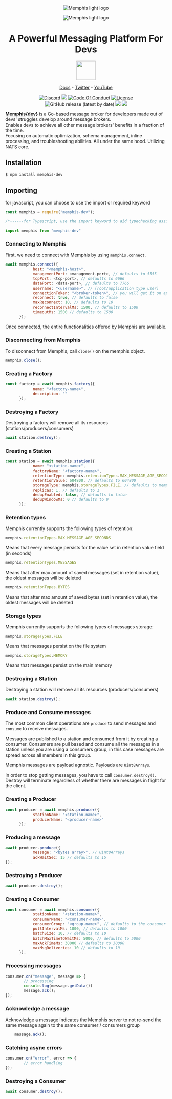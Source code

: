 <div align="center">
  
  ![Memphis light logo](https://github.com/memphisdev/memphis-broker/blob/staging/logo-white.png?raw=true#gh-dark-mode-only)
  
</div>

<div align="center">
  
  ![Memphis light logo](https://github.com/memphisdev/memphis-broker/blob/staging/logo-black.png?raw=true#gh-light-mode-only)
  
</div>

<div align="center">
<h1>A Powerful Messaging Platform For Devs</h1>
<a target="_blank" href="https://twitter.com/intent/tweet?text=Probably+The+Easiest+Message+Broker+In+The+World%21+%0D%0Ahttps%3A%2F%2Fgithub.com%2Fmemphisdev%2Fmemphis-broker+%0D%0A%0D%0A%23MemphisDev"><img src="https://user-images.githubusercontent.com/70286779/174467733-e7656c1e-cfeb-4877-a5f3-1bd4fccc8cf1.png" width="60"></a> 
</div>
 
 <p align="center">
  <a href="https://memphis.dev/docs/">Docs</a> - <a href="https://twitter.com/Memphis_Dev">Twitter</a> - <a href="https://www.youtube.com/channel/UCVdMDLCSxXOqtgrBaRUHKKg">YouTube</a>
</p>

<p align="center">
<a href="https://discord.gg/WZpysvAeTf"><img src="https://img.shields.io/discord/963333392844328961?color=6557ff&label=discord" alt="Discord"></a> <a href=""><img src="https://img.shields.io/github/issues-closed/memphisdev/memphis-broker?color=6557ff"></a> <a href="https://github.com/memphisdev/memphis-broker/blob/master/CODE_OF_CONDUCT.md"><img src="https://img.shields.io/badge/Code%20of%20Conduct-v1.0-ff69b4.svg?color=ffc633" alt="Code Of Conduct"></a> <a href="https://github.com/memphisdev/memphis-broker/blob/master/LICENSE"><img src="https://img.shields.io/github/license/memphisdev/memphis-broker?color=ffc633" alt="License"></a> <img alt="GitHub release (latest by date)" src="https://img.shields.io/github/v/release/memphisdev/memphis-broker?color=61dfc6"> <img src="https://img.shields.io/github/last-commit/memphisdev/memphis-broker?color=61dfc6&label=last%20commit"> <img src="https://goreportcard.com/badge/github.com/memphisdev/memphis.go">
</p>

**[Memphis{dev}](https://memphis.dev)** is a Go-based message broker for developers made out of devs' struggles develop around message brokers.<br>Enables devs to achieve all other message brokers' benefits in a fraction of the time.<br>
Focusing on automatic optimization, schema management, inline processing,  and troubleshooting abilities. All under the same hood.
Utilizing NATS core.

## Installation

```sh
$ npm install memphis-dev
```

## Importing
for javascript, you can choose to use the import or required keyword

```js
const memphis = require("memphis-dev");

/*------for Typescript, use the import keyword to aid typechecking assistance----------*/

import memphis from "memphis-dev" 
```

### Connecting to Memphis

First, we need to connect with Memphis by using `memphis.connect`.

```js
await memphis.connect({
            host: "<memphis-host>",
            managementPort: <management-port>, // defaults to 5555
            tcpPort: <tcp-port>, // defaults to 6666
            dataPort: <data-port>, // defaults to 7766
            username: "<username>", // (root/application type user)
            connectionToken: "<broker-token>", // you will get it on application type user creation
            reconnect: true, // defaults to false
            maxReconnect: 10, // defaults to 10
            reconnectIntervalMs: 1500, // defaults to 1500
            timeoutMs: 1500 // defaults to 1500
      });
```

Once connected, the entire functionalities offered by Memphis are available.

### Disconnecting from Memphis

To disconnect from Memphis, call `close()` on the memphis object.

```js
memphis.close();
```

### Creating a Factory

```js
const factory = await memphis.factory({
            name: "<factory-name>",
            description: ""
      });
```

### Destroying a Factory
Destroying a factory will remove all its resources (stations/producers/consumers)

```js
await station.destroy();
```

### Creating a Station

```js
const station = await memphis.station({
            name: "<station-name>",
            factoryName: "<factory-name>",
            retentionType: memphis.retentionTypes.MAX_MESSAGE_AGE_SECONDS, // defaults to memphis.retentionTypes.MAX_MESSAGE_AGE_SECONDS
            retentionValue: 604800, // defaults to 604800
            storageType: memphis.storageTypes.FILE, // defaults to memphis.storageTypes.FILE
            replicas: 1, // defaults to 1
            dedupEnabled: false, // defaults to false
            dedupWindowMs: 0 // defaults to 0
      });
```

### Retention types

Memphis currently supports the following types of retention:

```js
memphis.retentionTypes.MAX_MESSAGE_AGE_SECONDS
```
Means that every message persists for the value set in retention value field (in seconds)

```js
memphis.retentionTypes.MESSAGES
```
Means that after max amount of saved messages (set in retention value), the oldest messages will be deleted

```js
memphis.retentionTypes.BYTES
```
Means that after max amount of saved bytes (set in retention value), the oldest messages will be deleted

### Storage types

Memphis currently supports the following types of messages storage:

```js
memphis.storageTypes.FILE
```
Means that messages persist on the file system

```js
memphis.storageTypes.MEMORY
```
Means that messages persist on the main memory




### Destroying a Station
Destroying a station will remove all its resources (producers/consumers)

```js
await station.destroy();
```

### Produce and Consume messages

The most common client operations are `produce` to send messages and `consume` to
receive messages.

Messages are published to a station and consumed from it by creating a consumer.
Consumers are pull based and consume all the messages in a station unless you are using a consumers group, in this case messages are spread across all members in this group.

Memphis messages are payload agnostic. Payloads are `Uint8Arrays`.

In order to stop getting messages, you have to call `consumer.destroy()`. Destroy will terminate regardless
of whether there are messages in flight for the client.

### Creating a Producer

```js
const producer = await memphis.producer({
            stationName: "<station-name>",
            producerName: "<producer-name>"
      });
```

### Producing a message

```js
await producer.produce({
            message: "<bytes array>", // Uint8Arrays
            ackWaitSec: 15 // defaults to 15
});
```

### Destroying a Producer

```js
await producer.destroy();
```

### Creating a Consumer

```js
const consumer = await memphis.consumer({
            stationName: "<station-name>",
            consumerName: "<consumer-name>",
            consumerGroup: "<group-name>", // defaults to the consumer name.
            pullIntervalMs: 1000, // defaults to 1000
            batchSize: 10, // defaults to 10
            batchMaxTimeToWaitMs: 5000, // defaults to 5000
            maxAckTimeMs: 30000 // defaults to 30000
            maxMsgDeliveries: 10 // defaults to 10
      });
```

### Processing messages

```js
consumer.on("message", message => {
        // processing
        console.log(message.getData())
        message.ack();
});
```

### Acknowledge a message
Acknowledge a message indicates the Memphis server to not re-send the same message again to the same consumer / consumers group
```js
    message.ack();
```

### Catching async errors

```js
consumer.on("error", error => {
        // error handling
});
```

### Destroying a Consumer

```js
await consumer.destroy();
```
